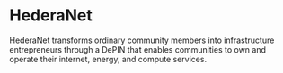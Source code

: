 # HederaNet
HederaNet transforms ordinary community members into infrastructure entrepreneurs through a DePIN that enables communities to own and operate their internet, energy, and compute services.
